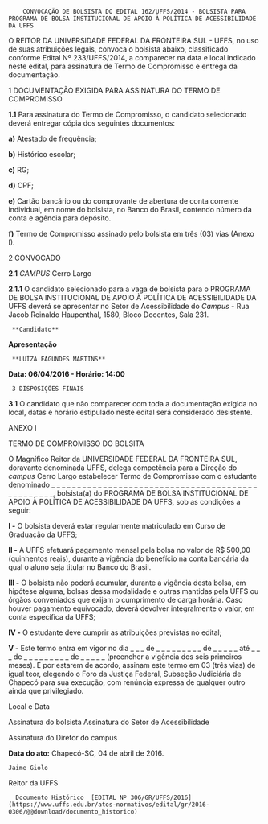         CONVOCAÇÃO DE BOLSISTA DO EDITAL 162/UFFS/2014 - BOLSISTA PARA PROGRAMA DE BOLSA INSTITUCIONAL DE APOIO À POLÍTICA DE ACESSIBILIDADE DA UFFS  

O REITOR DA UNIVERSIDADE FEDERAL DA FRONTEIRA SUL - UFFS, no uso de suas atribuições legais, convoca o bolsista abaixo, classificado conforme Edital Nº 233/UFFS/2014, a comparecer na data e local indicado neste edital, para assinatura de Termo de Compromisso e entrega da documentação.

 1 DOCUMENTAÇÃO EXIGIDA PARA ASSINATURA DO TERMO DE COMPROMISSO

 **1.1** Para assinatura do Termo de Compromisso, o candidato selecionado deverá entregar cópia dos seguintes documentos:

 **a)** Atestado de frequência;

 **b)** Histórico escolar;

 **c)** RG;

 **d)** CPF;

 **e)** Cartão bancário ou do comprovante de abertura de conta corrente individual, em nome do bolsista, no Banco do Brasil, contendo número da conta e agência para depósito.

 **f)** Termo de Compromisso assinado pelo bolsista em três (03) vias (Anexo I).

 2 CONVOCADO

 **2.1** *CAMPUS* Cerro Largo

 **2.1.1** O candidato selecionado para a vaga de bolsista para o PROGRAMA DE BOLSA INSTITUCIONAL DE APOIO À POLÍTICA DE ACESSIBILIDADE DA UFFS deverá se apresentar no Setor de Acessibilidade do *Campus* - Rua Jacob Reinaldo Haupenthal, 1580, Bloco Docentes, Sala 231.

     **Candidato**

   **Apresentação**

     **LUÍZA FAGUNDES MARTINS**

   **Data: 06/04/2016 - Horário: 14:00**

     3 DISPOSIÇÕES FINAIS

 **3.1** O candidato que não comparecer com toda a documentação exigida no local, datas e horário estipulado neste edital será considerado desistente.

  

 ANEXO I

 TERMO DE COMPROMISSO DO BOLSITA

 O Magnífico Reitor da UNIVERSIDADE FEDERAL DA FRONTEIRA SUL, doravante denominada UFFS, delega competência para a Direção do *campus* Cerro Largo estabelecer Termo de Compromisso com o estudante denominado \_ \_ \_ \_ \_ \_ \_ \_ \_ \_ \_ \_ \_ \_ \_ \_ \_ \_ \_ \_ \_ \_ \_ \_ \_ \_ \_ \_ \_ \_ \_ \_ \_ \_ \_ \_ \_ \_ \_ \_ \_ \_ \_ \_ \_ \_ \_ \_ \_, bolsista(a) do PROGRAMA DE BOLSA INSTITUCIONAL DE APOIO À POLÍTICA DE ACESSIBILIDADE DA UFFS, sob as condições a seguir:

 **I -** O bolsista deverá estar regularmente matriculado em Curso de Graduação da UFFS;

 **II -** A UFFS efetuará pagamento mensal pela bolsa no valor de R$ 500,00 (quinhentos reais), durante a vigência do benefício na conta bancária da qual o aluno seja titular no Banco do Brasil.

 **III -** O bolsista não poderá acumular, durante a vigência desta bolsa, em hipótese alguma, bolsas dessa modalidade e outras mantidas pela UFFS ou órgãos conveniados que exijam o cumprimento de carga horária. Caso houver pagamento equivocado, deverá devolver integralmente o valor, em conta específica da UFFS;

 **IV -** O estudante deve cumprir as atribuições previstas no edital;

 **V -** Este termo entra em vigor no dia \_ \_ \_ de \_ \_ \_ \_ \_ \_ \_ \_ \_ de \_ \_ \_ \_ \_ até \_ \_ \_ de \_ \_ \_ \_ \_ \_ \_ \_ \_ de \_ \_ \_ \_ \_ (preencher a vigência dos seis primeiros meses). E por estarem de acordo, assinam este termo em 03 (três vias) de igual teor, elegendo o Foro da Justiça Federal, Subseção Judiciária de Chapecó para sua execução, com renúncia expressa de qualquer outro ainda que privilegiado.

 Local e Data

 Assinatura do bolsista Assinatura do Setor de Acessibilidade

 Assinatura do Diretor do campus

  

   **Data do ato:** Chapecó-SC, 04 de abril de 2016.   
 

    Jaime Giolo   
 Reitor da UFFS 

      Documento Histórico  [EDITAL Nº 306/GR/UFFS/2016](https://www.uffs.edu.br/atos-normativos/edital/gr/2016-0306/@@download/documento_historico)     
      